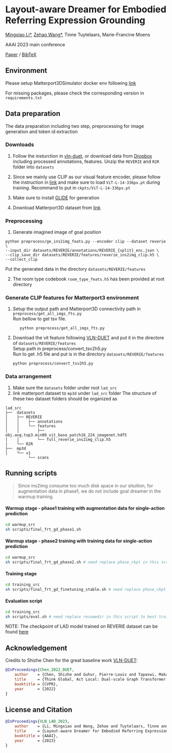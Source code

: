# Layout-aware Dreamer for Embodied Referring Expression Grounding

[Mingxiao Li*](https://www.kuleuven.be/wieiswie/en/person/00113732), [Zehao Wang*](https://homes.esat.kuleuven.be/~zwang), Tinne Tuytelaars, Marie-Francine Moens

AAAI 2023 main conference

[Paper](https://arxiv.org/abs/2212.00171)&nbsp;/ [BibTeX]()

## Environment
Please setup Matterport3DSimulator docker env following [link](https://github.com/peteanderson80/Matterport3DSimulator)

For missing packages, please check the corresponding version in ```requirements.txt```

## Data preparation
The data preparation including two step, preprocessing for image generation and token id extraction

### Downloads
1. Follow the insturction in [vln-duet](https://github.com/cshizhe/VLN-DUET), or download data from [Dropbox](https://www.dropbox.com/sh/u3lhng7t2gq36td/AABAIdFnJxhhCg2ItpAhMtUBa?dl=0) including processed annotations, features. Unzip the ```REVERIE``` and ```R2R``` folder into ```datasets```

2. Since we mainly use CLIP as our visual feature encoder, please follow the instruction in [link](https://github.com/openai/CLIP) and make sure to load ```ViT-L-14-336px.pt``` during training. Recommand to put in ```ckpts/ViT-L-14-336px.pt```
3. Make sure to install [GLIDE](https://github.com/openai/glide-text2im) for generation 
4. Download Matterport3D dataset from [link](https://niessner.github.io/Matterport/)


### Preprocessing
1. Generate imagined image of goal position 
```
python preprocess/ge_ins2img_feats.py --encoder clip --dataset reverie \
--input_dir datasets/REVERIE/annotations/REVERIE_{split}_enc.json \
--clip_save_dir datasets/REVERIE/features/reverie_ins2img_clip.h5 \
--collect_clip
```
Put the generated data in the directory ```datasets/REVERIE/features```

2. The room type codebook ```room_type_feats.h5``` has been provided at root directory

### Generate CLIP features for Matterport3 environment
1. Setup the output path and Matterport3D connectivity path in ```preprocess/get_all_imgs_fts.py```   
   Run bellow to get tsv file.    
   ```
      python preprocess/get_all_imgs_fts.py
   ```

2. Download the vit feature following [VLN-DUET](https://github.com/cshizhe/VLN-DUET) and put it in the directore of ```datasets/REVERIE/features```      
   Setup path in preprocess/convert_tsv2h5.py   
   Run to get .h5 file and put is in the directory ```datasets/REVERIE/features```   
   ```
   python preprocess/convert_tsv2h5.py
   ```

### Data arrangement
1. Make sure the ```datasets``` folder under root ```lad_src```
2. link matterport dataset to ```mp3d``` under ```lad_src``` folder
The structure  of these two dataset folders should be organized as
```
lad_src
├──  datasets
│    ├── REVERIE
│    │    ├── annotations
│    │    └── features
│    │        ├── obj.avg.top3.min80_vit_base_patch16_224_imagenet.hdf5 
│    │        └── full_reverie_ins2img_clip.h5
|    └── R2R
├──  mp3d
│    └── v1
          └── scans
```

## Running scripts

> Since ins2img consume too much disk space in our situition, for augmentation data in phase1, we do not include goal dreamer in the warmup training

#### Warmup stage - phase1 training with augmentation data for single-action prediction
```bash 
cd warmup_src
sh scripts/final_frt_gd_phase1.sh
```

#### Warmup stage - phase2 training with training data for single-action prediction
```bash 
cd warmup_src
sh scripts/final_frt_gd_phase2.sh # need replace phase_ckpt in this script by best phase1 results
```

#### Training stage
```bash 
cd training_src
sh scripts/final_frt_gd_finetuning_stable.sh # need replace phase_ckpt in this script by best phase1 results
```

#### Evaluation script
```bash 
cd training_src
sh scripts/eval.sh # need replace resumedir in this script to best training result obtained above
```
NOTE: The checkpoint of LAD model trained on REVERIE dataset can be found [here](https://drive.google.com/drive/folders/177YBl9eNtPjmmB6E18LMAvFM6bh1keTa?usp=sharing)

## Acknowledgement
Credits to Shizhe Chen for the great baseline work [VLN-DUET](https://github.com/cshizhe/VLN-DUET):
```bibtex
@InProceedings{Chen_2022_DUET,
    author    = {Chen, Shizhe and Guhur, Pierre-Louis and Tapaswi, Makarand and Schmid, Cordelia and Laptev, Ivan},
    title     = {Think Global, Act Local: Dual-scale Graph Transformer for Vision-and-Language Navigation},
    booktitle = {CVPR},
    year      = {2022}
}
```

## License and Citation

```bibtex
@InProceedings{VLN_LAD_2023,
    author    = {Li, Mingxiao and Wang, Zehao and Tuytelaars, Tinne and Moens, Marie-Francine},
    title     = {Layout-aware Dreamer for Embodied Referring Expression Grounding},
    booktitle = {AAAI},
    year      = {2023}
}
```
